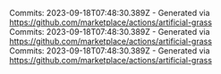 Commits: 2023-09-18T07:48:30.389Z - Generated via https://github.com/marketplace/actions/artificial-grass
<br>
Commits: 2023-09-18T07:48:30.389Z - Generated via https://github.com/marketplace/actions/artificial-grass
<br>
Commits: 2023-09-18T07:48:30.389Z - Generated via https://github.com/marketplace/actions/artificial-grass
<br>
